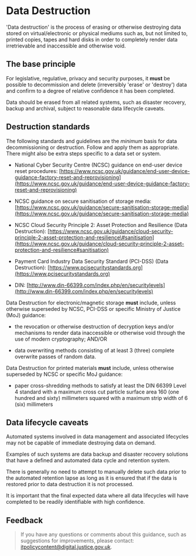 # Data Destruction

'Data destruction' is the process of erasing or otherwise destroying data stored on virtual/electronic or physical mediums such as, but not limited to, printed copies, tapes and hard disks in order to completely render data irretrievable and inaccessible and otherwise void.

## The base principle

For legislative, regulative, privacy and security purposes, it **must** be possible to decommission and delete \(irreversibly 'erase' or 'destroy'\) data and confirm to a degree of relative confidence it has been completed.

Data should be erased from all related systems, such as disaster recovery, backup and archival, subject to reasonable data lifecycle caveats.

## Destruction standards

The following standards and guidelines are the *minimum* basis for data decommissioning or destruction. Follow and apply them as appropriate. There might also be extra steps specific to a data set or system.

-   National Cyber Security Centre \(NCSC\) guidance on end-user device reset procedures: [https://www.ncsc.gov.uk/guidance/end-user-device-guidance-factory-reset-and-reprovisioning](https://www.ncsc.gov.uk/guidance/end-user-device-guidance-factory-reset-and-reprovisioning)

-   NCSC guidance on secure sanitisation of storage media: [https://www.ncsc.gov.uk/guidance/secure-sanitisation-storage-media](https://www.ncsc.gov.uk/guidance/secure-sanitisation-storage-media)

-   NCSC Cloud Security Principle 2: Asset Protection and Resilience \(Data Destruction\): [https://www.ncsc.gov.uk/guidance/cloud-security-principle-2-asset-protection-and-resilience\#sanitisation](https://www.ncsc.gov.uk/guidance/cloud-security-principle-2-asset-protection-and-resilience#sanitisation)

-   Payment Card Industry Data Security Standard \(PCI-DSS\) \(Data Destruction\): [https://www.pcisecuritystandards.org](https://www.pcisecuritystandards.org)

-   DIN: [http://www.din-66399.com/index.php/en/securitylevels](http://www.din-66399.com/index.php/en/securitylevels)


Data Destruction for electronic/magnetic storage **must** include, unless otherwise superseded by NCSC, PCI-DSS or specific Ministry of Justice \(MoJ\) guidance:

-   the revocation or otherwise destruction of decryption keys and/or mechanisms to render data inaccessible or otherwise void through the use of modern cryptography; AND/OR

-   data overwriting methods consisting of at least 3 \(three\) complete overwrite passes of random data.


Data Destruction for printed materials **must** include, unless otherwise superseded by NCSC or specific MoJ guidance:

-   paper cross-shredding methods to satisfy at least the DIN 66399 Level 4 standard with a maximum cross cut particle surface area 160 \(one hundred and sixty\) millimeters squared with a maximum strip width of 6 \(six\) millimeters


## Data lifecycle caveats

Automated systems involved in data management and associated lifecycles may not be capable of immediate destroying data on demand.

Examples of such systems are data backup and disaster recovery solutions that have a defined and automated data cycle and retention system.

There is generally no need to attempt to manually delete such data prior to the automated retention lapse as long as it is ensured that if the data is restored prior to data destruction it is not processed.

It is important that the final expected data where all data lifecycles will have completed to be readily identifiable with high confidence.

## Feedback

> If you have any questions or comments about this guidance, such as suggestions for improvements, please contact: [itpolicycontent@digital.justice.gov.uk](mailto:itpolicycontent@digital.justice.gov.uk).

